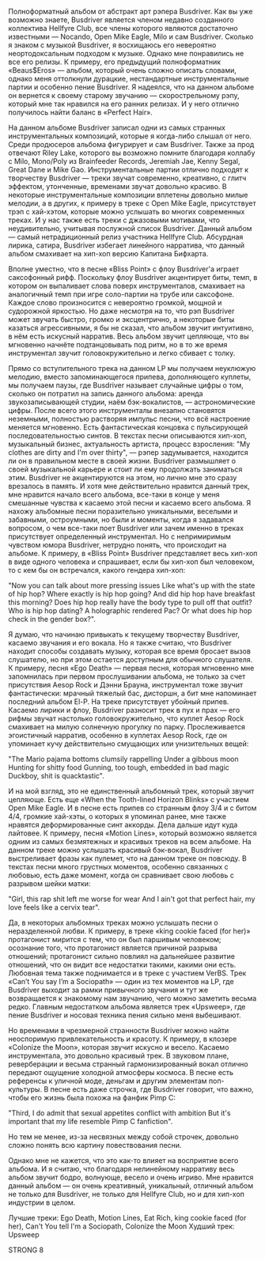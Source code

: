 Полноформатный альбом от абстракт арт рэпера Busdriver. Как вы уже возможно знаете, Busdriver является членом недавно созданного коллектива Hellfyre Club, все члены которого являются достаточно известными — Nocando, Open Mike Eagle, Milo и сам Busdriver. Сколько я знаком с музыкой Busdriver, я восхищаюсь его невероятно неортодоксальным подходом к музыке. Однако мне понравились не все его релизы. К примеру, его предыдущий полноформатник «Beaus$Eros» — альбом, который очень сложно описать словами, однако меня оттолкнули дурацкие, нестандартные инструментальные партии и особенно пение Busdriver. Я надеялся, что на данном альбоме он вернется к своему старому звучанию — скорострельному рэпу, который мне так нравился на его ранних релизах. И у него отлично получилось найти баланс в «Perfect Hair».

На данном альбоме Busdriver записал одни из самых странных инструментальных композиций, которые я когда-либо слышал от него. Среди продюсеров альбома фигурирует и сам Busdriver. Также за прод отвечают Riley Lake, которого вы возможно помните благодаря коллабу с Milo, Mono/Poly из Brainfeeder Records, Jeremiah Jae, Kenny Segal, Great Dane и Mike Gao. Инструментальные партии отлично подходят к творчеству Busdriver — треки звучат современно, креативно, с глитч эффектом, утонченные, временами звучат довольно красиво. В некоторые инструментальные композиции вплетены довольно милые мелодии, а в других, к примеру в треке с Open Mike Eagle, присутствует трэп с хай-хэтом, которые можно услышать во многих современных треках. И у нас также есть треки с джазовыми мотивами, что неудивительно, учитывая послужной список Busdriver. Данный альбом — самый нетрадиционный релиз участника Hellfyre Club. Абсурдная лирика, сатира, Busdriver избегает линейного нарратива, что данный альбом смахивает на хип-хоп версию Капитана Бифхарта.

Вполне уместно, что в песне «Bliss Point» с флоу Busdriver'a играет саксофонный рифф. Поскольку флоу Busdriver акцентирует биты, темп, в котором он выпаливает слова поверх инструменталов, смахивает на аналогичный темп при игре соло-партии на трубе или саксофоне. Каждое слово произносится с невероятно громкой, мощной и судорожной яркостью. Но даже несмотря на то, что рэп Busdriver может звучать быстро, громко и эксцентрично, а некоторые биты казаться агрессивными, я бы не сказал, что альбом звучит интуитивно, в нём есть искусный нарратив. Весь альбом звучит цепляюще, что вы мгновенно начнёте подтанцовывать под ритм, но в то же время инструментал звучит головокружительно и легко сбивает с толку.

Прямо со вступительного трека на данном LP мы получаем неуклюжую мелодию, вместо запоминающегося припева, дополняющего куплеты, мы получаем паузы, где Busdriver называет случайные цифры о том, сколько он потратил на запись данного альбома: аренда звукозаписывающей студии, наём бэк-вокалистов, — астрономические цифры. После всего этого инструменталы внезапно становятся неземными, полностью растворяя импульс песни, что всё настроение меняется мгновенно. Есть фантастическая концовка с пульсирующей последовательностью синтов. В текстах песни описываются хип-хоп, музыкальный бизнес, актуальность артиста, процесс взросления: "My clothes are dirty and I'm over thirty", — рэпер задумывается, находится ли он в правильном месте в своей жизни. Busdriver размышляет о своей музыкальной карьере и стоит ли ему продолжать заниматься этим. Busdriver не акцентируются на этом, но лично мне это сразу врезалось в память. И хотя мне действительно нравится данный трек, мне нравится начало всего альбома, все-таки в конце у меня смешанные чувства к касаемо этой песни и касаемо всего альбома. Я нахожу альбомные песни поразительно уникальными, веселыми и забавными, остроумными, но были и моменты, когда я задавался вопросом, о чем все-таки поет Busdriver или зачем именно в треках присутствует определенный инструментал. Но с непримиримым чувством юмора Busdriver, нетрудно понять, что происходит на альбоме. К примеру, в «Bliss Point» Busdriver представляет весь хип-хоп в виде одного человека и спрашивает, если бы хип-хоп был человеком, то с кем бы он встречался, какого гендера хип-хоп:

"Now you can talk about more pressing issues
Like what's up with the state of hip hop?
Where exactly is hip hop going?
And did hip hop have breakfast this morning?
Does hip hop really have the body type to pull off that outfit?
Who is hip hop dating?
A holographic rendered Pac?
Or what does hip hop check in the gender box?".

Я думаю, что начинаю привыкать к текущему творчеству Busdriver, касаемо звучания и его вокала. Но я также считаю, что Busdriver находит способы создавать музыку, которая все время бросает вызов слушателю, но при этом остается доступным для обычного слушателя. К примеру, песня «Ego Death» — первая песня, которая мгновенно мне запомнилась при первом прослушивании альбома, не только за счет присутствия Aesop Rock и Дэнни Брауна, инструментал тоже звучит фантастически: мрачный тяжелый бас, дисторшн, а бит мне напоминает последний альбом El-P. На треке присутствует убойный припев. Касаемо лирики и флоу, Busdriver разносит трек в пух и прах — его рифмы звучат настолько головокружительно, что куплет Aesop Rock смахивает на милую солнечную прогулку по парку. Прослеживается эгоистичный нарратив, особенно в куплетах Aesop Rock, где он упоминает кучу действительно смущающих или унизительных вещей:

"The Mario pajama bottoms clumsily rappelling
Under a gibbous moon
Hunting for shitty food
Gunning, too tough, embedded in bad magic
Duckboy, shit is quacktastic".

И на мой взгляд, это не единственный альбомный трек, который звучит цепляюще. Есть еще «When the Tooth-lined Horizon Blinks» с участием Open Mike Eagle. И в песне есть припев со странным флоу 3/4 и с битом 4/4, громкие хай-хэты, о которых я упоминал ранее, мне также нравятся деформированные синт аккорды. Дела дальше идут куда лайтовее. К примеру, песня «Motion Lines», который возможно является одним из самых безмятежных и красивых треков на всем альбоме. На данном треке можно услышать красивый бэк-вокал, Busdriver выстреливает фразы как пулемет, что на данном треке он повсюду. В текстах песни много грустных моментов, особенно связанных с любовью, есть даже момент, когда он сравнивает свою любовь с разрывом шейки матки:

"Girl, this rap shit left me worse for wear
And I ain't got that perfect hair, my love feels like a cervix tear".

Да, в некоторых альбомных треках можно услышать песни о неразделенной любви. К примеру, в треке «king cookie faced (for her)» протагонист мирится с тем, что он был паршивым человеком; осознание того, что протагонист является причиной разрыва отношений; протагонист сильно повлиял на дальнейшее развитие отношений, что он видит все недостатки такими, какими они есть. Любовная тема также поднимается и в треке с участием VerBS. Трек «Can’t You say I’m a Sociopath» — один из тех моментов на LP, где Busdriver выходит за рамки привычного звучания и тут же возвращается к знакомому нам звучанию, чего можно заметить весьма редко. Главным недостатком альбома является трек «Upsweep», где пение Busdriver и носовая техника пения сильно меня выбешивают.

Но временами в чрезмерной странности Busdriver можно найти неоспоримую привлекательность и красоту. К примеру, в клозере «Colonize the Moon», которая звучит искусно и весело. Касаемо инструментала, это довольно красивый трек. В звуковом плане, реверберации и весьма странный гармонизированный вокал отлично передают ощущение холодной атмосферы космоса. В песне есть референсы к уличной моде, деньгам и другим элементам поп-культуры. В песне есть даже строчка, где Busdriver говорит, что важно, чтобы его жизнь была похожа на фанфик Pimp C:

"Third, I do admit that sexual appetites conflict with ambition
But it's important that my life resemble Pimp C fanfiction".

Но тем не менее, из-за несвязных между собой строчек, довольно сложно понять всю картину повествования песни.

Однако мне не кажется, что это как-то влияет на восприятие всего альбома. И я считаю, что благодаря нелинейному нарративу весь альбом звучит бодро, волнующе, весело и очень игриво. Мне нравится данный альбом — он очень креативный, уникальный, отличный альбом не только для Busdriver, не только для Hellfyre Club, но и для хип-хоп индустрии в целом.

Лучшие треки: Ego Death, Motion Lines, Eat Rich, king cookie faced (for her), Can't You tell I'm a Sociopath, Colonize the Moon
Худший трек: Upsweep

STRONG 8
